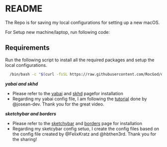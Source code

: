 # README
The Repo is for saving my local configurations for setting up a new macOS.

For Setup new machine/laptop, run following code:

## Requirements
Run the following script to install all the required packages and setup the local configurations.
~~~ bash
  /bin/bash -c "$(curl -fsSL https://raw.githubusercontent.com/RocGod/dotfile/main/install.sh)"
~~~

***yabai and skhd***
* Please refer to the [yabai](https://github.com/koekeishiya/yabai) and [skhd](https://github.com/koekeishiya/skhd) pagefor installation
* Regarding my yabai config file, I am following the [tutorial](https://www.josean.com/posts/yabai-setup) done by @josean-dev. Thank you for the great video.

***sketchybar and borders***
* Please refer to the [sketchybar](https://github.com/FelixKratz/SketchyBar) and [borders](https://github.com/FelixKratz/JankyBorders) page for installation
* Regarding my sketcybar config setuo, I create the config files based on the config file created by @FelixKratz and @hbthen3rd. Thank you for the sharing!
